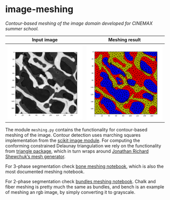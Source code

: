 # image-meshing

*Contour-based meshing of the image domain developed for CINEMAX summer school.*

Input image | Meshing result 
:---:|:---:
<img src="images/bone_Figure_3.png" alt="drawing" width="300"/> |  <img src="images/bone_Figure_8.png" alt="drawing" width="300"/>

The module `meshing.py` contains the functionality for contour-based meshing of the image. Contour detection uses marching squares implementation from the [scikit image module](https://scikit-image.org/). For computing the conforming constrained Delaunay triangulation we rely on the functionality from [triangle package](https://rufat.be/triangle/), which in turn wraps around [Jonathan Richard Shewchuk’s mesh generator](http://www.cs.cmu.edu/~quake/triangle.html). 

For 3-phase segmentation check [bone meshing notebook](bone_meshing.ipynb), which is also the most documented meshing notebook.

For 2-phase segmentation check [bundles meshing notebook](bundles_meshing.ipynb). Chalk and fiber meshing is pretty much the same as bundles, and bench is an example of meshing an rgb image, by simply converting it to grayscale. 
